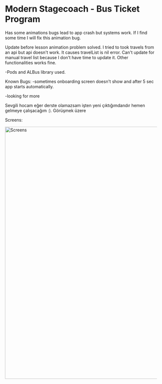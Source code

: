 # Modern Stagecoach - Bus Ticket Program
 Has some animations bugs lead to app crash but systems work. If I find some time I will fix this animation bug.

Update before lesson animation problem solved. I tried to took travels from an api but api doesn't work. It causes travelList is nil error. Can't update for manual travel list because I don't have time to update it. Other functionalities works fine.

-Pods and ALBus library used.

Known Bugs:
-sometimes onboarding screen doesn't show and after 5 sec app starts automatically.

-looking for more
 
Sevgili hocam eğer derste olamazsam işten yeni çıktığımdandır hemen gelmeye çalışacağım :). Görüşmek üzere 


 Screens:
 
 
<img width="832" alt="Screens" src="https://user-images.githubusercontent.com/53763911/231352236-f55dc2a5-187d-4a12-bb86-78cb945bae62.png">
